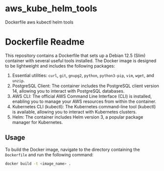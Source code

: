 # aws_kube_helm_tools
Dockerfile aws kubectl helm tools

# Dockerfile Readme

This repository contains a Dockerfile that sets up a Debian 12.5 (Slim) container with several useful tools installed. The Docker image is designed to be lightweight and includes the following packages:

1. Essential utilities: `curl`, `git`, `gnupg2`, `python`, `python3-pip`, `vim`, `wget`, and `unzip`.
2. PostgreSQL Client: The container includes the PostgreSQL client version 14, allowing you to interact with PostgreSQL databases.
3. AWS CLI: The official AWS Command Line Interface (CLI) is installed, enabling you to manage your AWS resources from within the container.
4. Kubernetes CLI (kubectl): The Kubernetes command-line tool (kubectl) is available, allowing you to interact with Kubernetes clusters.
5. Helm: The container includes Helm version 3, a popular package manager for Kubernetes.

## Usage

To build the Docker image, navigate to the directory containing the `Dockerfile` and run the following command:

```bash
docker build -t <image_name> .
